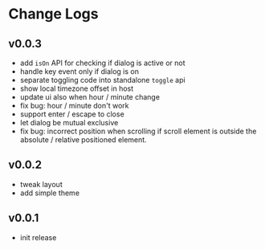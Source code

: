 # Change Logs

## v0.0.3

 - add `isOn` API for checking if dialog is active or not
 - handle key event only if dialog is on
 - separate toggling code into standalone `toggle` api
 - show local timezone offset in host
 - update ui also when hour / minute change
 - fix bug: hour / minute don't work
 - support enter / escape to close
 - let dialog be mutual exclusive
 - fix bug: incorrect position when scrolling if scroll element is outside the absolute / relative positioned element.


## v0.0.2

 - tweak layout
 - add simple theme


## v0.0.1

 - init release
